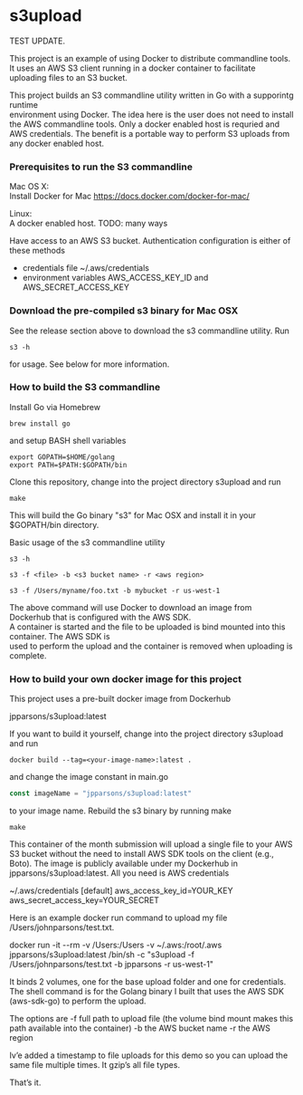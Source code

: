 s3upload
=======

TEST UPDATE.

This project is an example of using Docker to distribute commandline tools. It
uses an AWS S3 client running in a docker container to facilitate uploading
files to an S3 bucket.

This project builds an S3 commandline utility written in Go with a supporintg runtime  
environment using Docker. The idea here is the user does not need to install the AWS
commandline tools. Only a docker enabled host is requried and AWS credentials. The
benefit is a portable way to perform S3 uploads from any docker enabled host.

### Prerequisites to run the S3 commandline  

Mac OS X:  
Install Docker for Mac
https://docs.docker.com/docker-for-mac/  

Linux:  
A docker enabled host. TODO: many ways


Have access to an AWS S3 bucket. Authentication configuration is either of these methods
* credentials file ~/.aws/credentials  
* environment variables AWS_ACCESS_KEY_ID and AWS_SECRET_ACCESS_KEY

### Download the pre-compiled s3 binary for Mac OSX

See the release section above to download the s3 commandline utility. Run
```
s3 -h
```
for usage. See below for more information.

### How to build the S3 commandline  

Install Go via Homebrew
```
brew install go
```
and setup BASH shell variables
```
export GOPATH=$HOME/golang
export PATH=$PATH:$GOPATH/bin
```
Clone this repository, change into the project directory s3upload and run
```
make
```
This will build the Go binary "s3" for Mac OSX and install it in your $GOPATH/bin directory.  


Basic usage of the s3 commandline utility
```
s3 -h
```
```
s3 -f <file> -b <s3 bucket name> -r <aws region>

s3 -f /Users/myname/foo.txt -b mybucket -r us-west-1
```
The above command will use Docker to download an image from Dockerhub that is configured with the AWS SDK.    
A container is started and the file to be uploaded is bind mounted into this container. The AWS SDK is  
used to perform the upload and the container is removed when uploading is complete.

### How to build your own docker image for this project

This project uses a pre-built docker image from Dockerhub

jpparsons/s3upload:latest

If you want to build it yourself, change into the project directory s3upload and run
```
docker build --tag=<your-image-name>:latest .
```
and change the image constant in main.go
```GO
const imageName = "jpparsons/s3upload:latest"
```
to your image name. Rebuild the s3 binary by running make
```
make
```

This container of the month submission will upload a single file to your AWS S3 bucket without the need to install AWS SDK tools on the client (e.g., Boto). The image is publicly available
under my Dockerhub in jpparsons/s3upload:latest. All you need is AWS credentials

~/.aws/credentials
[default]
aws_access_key_id=YOUR_KEY
aws_secret_access_key=YOUR_SECRET

Here is an example docker run command to upload my file /Users/johnparsons/test.txt.

docker run -it --rm -v /Users:/Users -v ~/.aws:/root/.aws jpparsons/s3upload:latest /bin/sh -c "s3upload -f /Users/johnparsons/test.txt -b jpparsons -r us-west-1"

It binds 2 volumes, one for the base upload folder and one for credentials. The shell command is for the Golang binary I built that uses the AWS SDK (aws-sdk-go) to perform the upload.

The options are
-f full path to upload file (the volume bind mount makes this path available into the container)
-b the AWS bucket name
-r the AWS region

Iv’e added a timestamp to file uploads for this demo so you can upload the same file multiple times. It gzip’s all file types.

That’s it.
